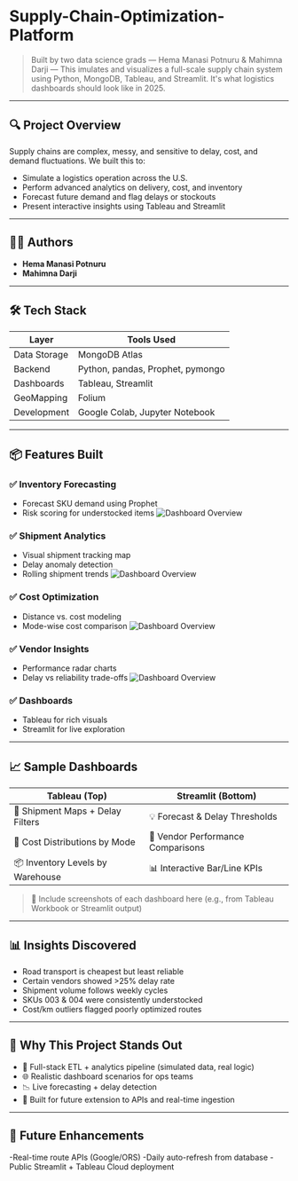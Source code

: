 # Supply-Chain-Optimization-Platform

> Built by two data science grads — Hema Manasi Potnuru & Mahimna Darji — This imulates and visualizes a full-scale supply chain system using Python, MongoDB, Tableau, and Streamlit. It's what logistics dashboards should look like in 2025.

---

## 🔍 Project Overview

Supply chains are complex, messy, and sensitive to delay, cost, and demand fluctuations. We built this to:
- Simulate a logistics operation across the U.S.
- Perform advanced analytics on delivery, cost, and inventory
- Forecast future demand and flag delays or stockouts
- Present interactive insights using Tableau and Streamlit

---

## 👨‍💻 Authors
- **Hema Manasi Potnuru**
- **Mahimna Darji** 

---

## 🛠️ Tech Stack

| Layer         | Tools Used                            |
|---------------|----------------------------------------|
| Data Storage  | MongoDB Atlas                          |
| Backend       | Python, pandas, Prophet, pymongo       |
| Dashboards    | Tableau, Streamlit                     |
| GeoMapping    | Folium                                 |
| Development   | Google Colab, Jupyter Notebook         |

---

## 📦 Features Built

### ✅ Inventory Forecasting
- Forecast SKU demand using Prophet
- Risk scoring for understocked items
![Dashboard Overview](AvgInventory-DB.jpg)

### ✅ Shipment Analytics
- Visual shipment tracking map
- Delay anomaly detection
- Rolling shipment trends
![Dashboard Overview](Shipment-DB.jpg)

### ✅ Cost Optimization
- Distance vs. cost modeling
- Mode-wise cost comparison
![Dashboard Overview](Cost-DB.jpg)

### ✅ Vendor Insights
- Performance radar charts
- Delay vs reliability trade-offs
![Dashboard Overview](Vendor-DB.jpg)

### ✅ Dashboards
- Tableau for rich visuals
- Streamlit for live exploration

---

## 📈 Sample Dashboards

| Tableau (Top)                        | Streamlit (Bottom)                 |
|-------------------------------------|------------------------------------|
| 📍 Shipment Maps + Delay Filters     | 💡 Forecast & Delay Thresholds     |
| 💸 Cost Distributions by Mode        | 🧭 Vendor Performance Comparisons   |
| 📦 Inventory Levels by Warehouse     | 📊 Interactive Bar/Line KPIs       |

> 🔼 Include screenshots of each dashboard here (e.g., from Tableau Workbook or Streamlit output)

---

## 📊 Insights Discovered

- Road transport is cheapest but least reliable  
- Certain vendors showed >25% delay rate  
- Shipment volume follows weekly cycles  
- SKUs 003 & 004 were consistently understocked  
- Cost/km outliers flagged poorly optimized routes

---

## 📌 Why This Project Stands Out

- 🔄 Full-stack ETL + analytics pipeline (simulated data, real logic)
- 🌐 Realistic dashboard scenarios for ops teams
- 📉 Live forecasting + delay detection
- 🧩 Built for future extension to APIs and real-time ingestion

---

## 🌱 Future Enhancements
-Real-time route APIs (Google/ORS)
-Daily auto-refresh from database
-Public Streamlit + Tableau Cloud deployment
